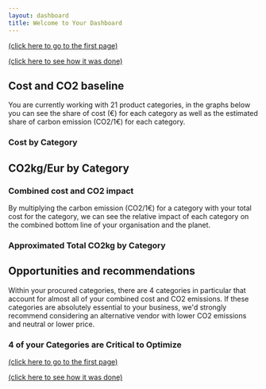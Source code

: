 ```yaml
---
layout: dashboard
title: Welcome to Your Dashboard 
---
```


[(click here to go to the first page)](./)

[(click here to see how it was done)](./description.html)


<script src="{{ "/assets/js/Setup.js" | relative_url }}"></script>
<script src="{{ "/assets/js/Config.js" | relative_url }}"></script>

## Cost and CO2 baseline 

You are currently working with 21 product categories, in the graphs below you can see the share of cost (€) for each category as well as the estimated share of carbon emission (CO2/1€) for each category. 



### Cost by Category

<div>
  <canvas id="myChart2"></canvas>
</div>


<script>
  // === include 'setup' then 'config' above ===

  const myChart2 = new Chart(
    document.getElementById('myChart2'),
    chart2
  );
</script>


## CO2kg/Eur by Category

<div>
  <canvas id="myChart3"></canvas>
</div>



<script>
  // === include 'setup' then 'config' above ===

  const myChart3 = new Chart(
    document.getElementById('myChart3'),
    chart3
  );
</script>



### Combined cost and CO2 impact 

By multiplying the carbon emission (CO2/1€) for a category with your total cost for the category, we can see the relative impact of each category on the combined bottom line of your organisation and the planet. 




### Approximated Total CO2kg by Category

<div>
  <canvas id="myChart1"></canvas>
</div>


<script>
  // === include 'setup' then 'config' above ===

  const myChart1 = new Chart(
    document.getElementById('myChart1'),
    chart1
  );
</script>

## Opportunities and recommendations 

Within your procured categories, there are 4 categories in particular that account for almost all of your combined cost and CO2 emissions. If these categories are absolutely essential to your business, we'd strongly recommend considering an alternative vendor with lower CO2 emissions and neutral or lower price.

### 4 of your Categories are Critical to Optimize

<div>
  <canvas id="myChart4"></canvas>
</div>


<script>
  // === include 'setup' then 'config' above ===

  const myChart4 = new Chart(
    document.getElementById('myChart4'),
    chart4
  );
</script>



[(click here to go to the first page)](./)

[(click here to see how it was done)](./description.html)